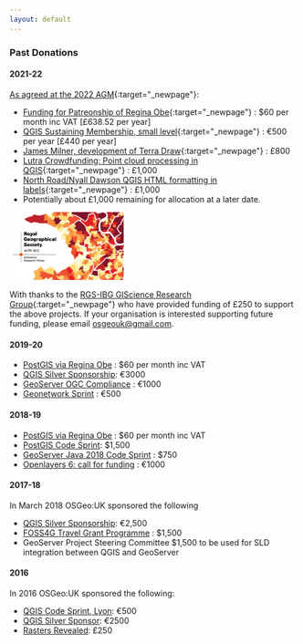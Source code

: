 ```yaml
---
layout: default
---
```


### Past Donations

#### 2021-22 

[As agreed at the 2022 AGM](https://uk.osgeo.org/agm/agm2022.html){:target="_newpage"}:

* [Funding for Patreonship of Regina Obe](https://www.patreon.com/reginaobe/overview){:target="_newpage"} : $60 per month inc VAT [£638.52 per year]
* [QGIS Sustaining Membership, small level](https://www.qgis.org/en/site/about/sustaining_members.html){:target="_newpage"} : €500 per year [£440 per year]
* [James Milner, development of Terra Draw](https://github.com/JamesLMilner/terra-draw){:target="_newpage"} : £800
* [Lutra Crowdfunding: Point cloud processing in QGIS](https://www.lutraconsulting.co.uk/crowdfunding/pointcloud-processing-qgis/){:target="_newpage"} : £1,000
* [North Road/Nyall Dawson QGIS HTML formatting in labels](https://north-road.com/){:target="_newpage"} : £1,000
* Potentially about £1,000 remaining for allocation at a later date.


[<img src="images/rgs-giscrg-logo.png" width="200">](https://geoinfo.science/)

With thanks to the [RGS-IBG GIScience Research Group](https://geoinfo.science/){:target="_newpage"} who have provided funding of £250 to support the above projects. If your organisation is interested supporting future funding, please email [osgeouk@gmail.com](mailto:osgeouk@gmail.com). 



#### 2019-20
* [PostGIS via Regina Obe](https://www.patreon.com/reginaobe/overview) : $60 per month inc VAT
* [QGIS Silver Sponsorship](https://www.qgis.org/en/site/about/sponsorship.html): €3000
* [GeoServer OGC Compliance](http://blog.geoserver.org/2019/09/18/join-me-in-funding-an-important-geoserver-initiative/) : €1000
* [Geonetwork Sprint](https://github.com/geonetwork/core-geonetwork/wiki/Openlayers-migration-codesprint-December-2019) : €500

#### 2018-19
* [PostGIS via Regina Obe](https://www.patreon.com/reginaobe/overview) : $60 per month inc VAT
* [PostGIS Code Sprint](https://trac.osgeo.org/postgis/wiki/PostGISCodeSprint2018): $1,500
* [GeoServer Java 2018 Code Sprint](https://wiki.osgeo.org/wiki/Java_2018_Code_Sprint) : $750
* [Openlayers 6: call for funding](https://github.com/openlayers/openlayers/wiki/Openlayers-6:-call-for-funding) : €1000 

#### 2017-18

In March 2018 OSGeo:UK sponsored the following

* [QGIS Silver Sponsorship](https://www.qgis.org/en/site/about/sponsorship.html): €2,500 
* [FOSS4G Travel Grant Programme](https://www.osgeo.org/initiatives/foss4g-travel-grant-program/) : $1,500
* GeoServer Project Steering Committee $1,500 to be used for SLD integration between QGIS and GeoServer

#### 2016

In 2016 OSGeo:UK sponsored the following:

* [QGIS Code Sprint, Lyon](https://github.com/qgis/QGIS/wiki/Code-Sprint-QGIS-3-Lyon,-end-2016): €500 
* [QGIS Silver Sponsor](http://qgis.org/en/site/about/sponsorship.html): €2500
* [Rasters Revealed](https://rastersrevealed.net/): £250








